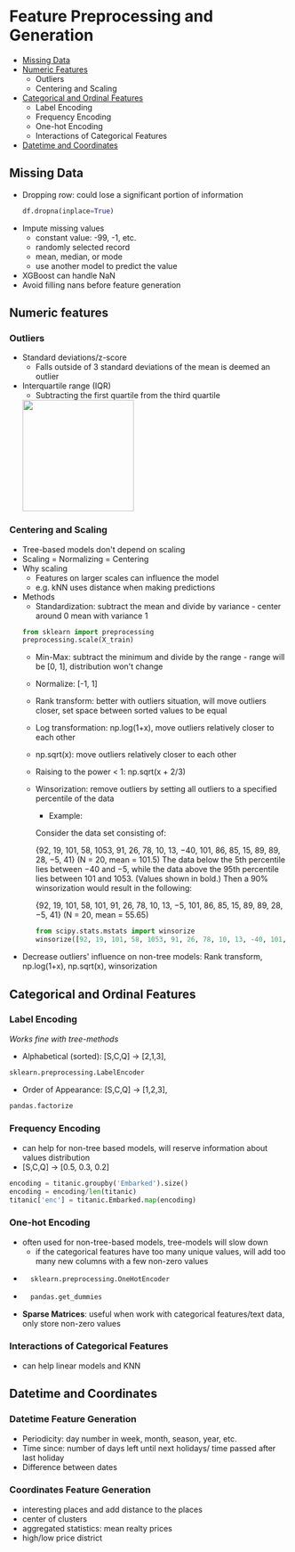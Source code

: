 # Feature Preprocessing and Generation 
- [Missing Data](#handling-missing-data)
- [Numeric Features](#numeric-features)
    - Outliers
    - Centering and Scaling
- [Categorical and Ordinal Features](#categorical-and-ordinal-features)
    - Label Encoding
    - Frequency Encoding
    - One-hot Encoding
    - Interactions of Categorical Features
- [Datetime and Coordinates](#datetime-and-coordinates)

## Missing Data
- Dropping row: could lose a significant portion of information 
  ```python
  df.dropna(inplace=True)
  ```
- Impute missing values
  - constant value: -99, -1, etc.
  - randomly selected record
  - mean, median, or mode
  - use another model to predict the value
- XGBoost can handle NaN
- Avoid filling nans before feature generation

## Numeric features
### Outliers
- Standard deviations/z-score
  - Falls outside of 3 standard deviations of the mean is deemed an outlier
- Interquartile range (IQR)
  - Subtracting the first quartile from the third quartile
  <img src="https://naysan.ca/wp-content/uploads/2020/06/box_plot_ref_needed.png" height="200px">
  
### Centering and Scaling
- Tree-based models don't depend on scaling
- Scaling = Normalizing = Centering
- Why scaling
    - Features on larger scales can influence the model
    - e.g. kNN uses distance when making predictions
- Methods
    - Standardization: subtract the mean and divide by variance - center around 0 mean with variance 1
    ```python 
    from sklearn import preprocessing
    preprocessing.scale(X_train)
    ```
    - Min-Max: subtract the minimum and divide by the range - range will be [0, 1], distribution won't change
    - Normalize:  [-1, 1]
    - Rank transform: better with outliers situation, will move outliers closer, set space between sorted values to be equal
    - Log transformation: np.log(1+x), move outliers relatively closer to each other
    - np.sqrt(x): move outliers relatively closer to each other
    - Raising to the power < 1: np.sqrt(x + 2/3)
    - Winsorization: remove outliers by setting all outliers to a specified percentile of the data
        - Example:
        
        Consider the data set consisting of:

        {92, 19, 101, 58, 1053, 91, 26, 78, 10, 13, −40, 101, 86, 85, 15, 89, 89, 28, −5, 41}       (N = 20, mean = 101.5)
        The data below the 5th percentile lies between −40 and −5, while the data above the 95th percentile lies between 101 and 1053. (Values shown in bold.) Then a 90% winsorization would result in the following:

        {92, 19, 101, 58, 101, 91, 26, 78, 10, 13, −5, 101, 86, 85, 15, 89, 89, 28, −5, 41}       (N = 20, mean = 55.65)
        
        ```python
        from scipy.stats.mstats import winsorize
        winsorize([92, 19, 101, 58, 1053, 91, 26, 78, 10, 13, -40, 101, 86, 85, 15, 89, 89, 28, -5, 41], limits=[0.05, 0.05])
        ```
- Decrease outliers' influence on non-tree models: Rank transform, np.log(1+x), np.sqrt(x), winsorization

## Categorical and Ordinal Features
### Label Encoding
_Works fine with tree-methods_
- Alphabetical (sorted): [S,C,Q] -> [2,1,3],  
```python 
sklearn.preprocessing.LabelEncoder
```
- Order of Appearance: [S,C,Q] -> [1,2,3], 
```python 
pandas.factorize
```

### Frequency Encoding
- can help for non-tree based models, will reserve information about values distribution
- [S,C,Q] -> [0.5, 0.3, 0.2]
```python
encoding = titanic.groupby('Embarked').size()
encoding = encoding/len(titanic)
titanic['enc'] = titanic.Embarked.map(encoding)
```

### One-hot Encoding
- often used for non-tree-based models, tree-models will slow down
    - if the categorical features have too many unique values, will add too many new columns with a few non-zero values
- ```python 
    sklearn.preprocessing.OneHotEncoder
    ```
- ```python 
    pandas.get_dummies
    ```
- **Sparse Matrices**: useful when work with categorical features/text data, only store non-zero values

### Interactions of Categorical Features
- can help linear models and KNN

## Datetime and Coordinates
### Datetime Feature Generation
- Periodicity: day number in week, month, season, year, etc.
- Time since: number of days left until next holidays/ time passed after last holiday
- Difference between dates

### Coordinates Feature Generation
- interesting places and add distance to the places
- center of clusters
- aggregated statistics: mean realty prices
- high/low price district

